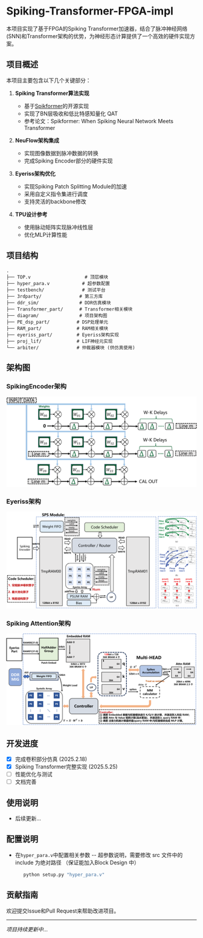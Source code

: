 # Spiking-Transformer-FPGA-impl

本项目实现了基于FPGA的Spiking Transformer加速器，结合了脉冲神经网络(SNN)和Transformer架构的优势，为神经形态计算提供了一个高效的硬件实现方案。

## 项目概述

本项目主要包含以下几个关键部分：

1. **Spiking Transformer算法实现**
   - 基于[Spikformer](https://github.com/ZK-Zhou/spikformer)的开源实现
   - 实现了BN层吸收和低比特感知量化 QAT
   - 参考论文：Spikformer: When Spiking Neural Network Meets Transformer

2. **NeuFlow架构集成**
   - 实现图像数据到脉冲数据的转换
   - 完成Spiking Encoder部分的硬件实现

3. **Eyeriss架构优化**
   - 实现Spiking Patch Splitting Module的加速
   - 采用自定义指令集进行调度
   - 支持灵活的backbone修改

4. **TPU设计参考**
   - 使用脉动矩阵实现脉冲线性层
   - 优化MLP计算性能

## 项目结构

```
.
├── TOP.v                    # 顶层模块
├── hyper_para.v            # 超参数配置
├── testbench/              # 测试平台
├── 3rdparty/              # 第三方库
├── ddr_sim/               # DDR仿真模块
├── Transformer_part/      # Transformer相关模块
├── diagram/               # 项目架构图
├── PE_dsp_part/          # DSP处理单元
├── RAM_part/             # RAM相关模块
├── eyeriss_part/         # Eyeriss架构实现
├── proj_lif/             # LIF神经元实现
└── arbiter/              # 仲裁器模块 (供仿真使用)
```

## 架构图

### SpikingEncoder架构
![SpikingEncoder00](/diagram/SpikingEncoder.png)

### Eyeriss架构
![Eyeriss00](/diagram/Eyeriss_part.png)

### Spiking Attention架构
![Attention00](/diagram/SpikingAttn.png)

## 开发进度

- [x] 完成卷积部分仿真 (2025.2.18)
- [x] Spiking Transformer完整实现 (2025.5.25)
- [ ] 性能优化与测试
- [ ] 文档完善

## 使用说明
   - 后续更新...

## 配置说明
   - 在`hyper_para.v`中配置相关参数
      -- 超参数说明，需要修改 src 文件中的 include 为绝对路径 （保证能加入Block Design 中）
      ```python
         python setup.py "hyper_para.v"
      ```

## 贡献指南

欢迎提交Issue和Pull Request来帮助改进项目。

---
*项目持续更新中...*
